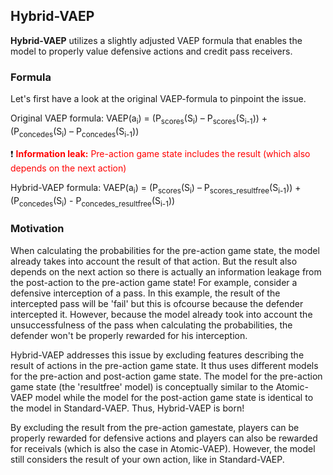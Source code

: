 Hybrid-VAEP
-----------

**Hybrid-VAEP** utilizes a slightly adjusted VAEP formula that enables the model to properly value defensive actions and credit pass receivers.

### Formula
Let's first have a look at the original VAEP-formula to pinpoint the issue.


Original VAEP formula: VAEP(a<sub>i</sub>) = (P<sub>scores</sub>(S<sub>i</sub>) – P<sub>scores</sub>(S<sub>i-1</sub>)) + (P<sub>concedes</sub>(S<sub>i</sub>) – P<sub>concedes</sub>(S<sub>i-1</sub>))

❗ <span style="color: red;">**Information leak:** Pre-action game state includes the result (which also depends on the next action)</span>

Hybrid-VAEP formula: VAEP(a<sub>i</sub>) = (P<sub>scores</sub>(S<sub>i</sub>) – P<sub>scores_resultfree</sub>(S<sub>i-1</sub>)) + (P<sub>concedes</sub>(S<sub>i</sub>) - P<sub>concedes_resultfree</sub>(S<sub>i-1</sub>))

### Motivation
When calculating the probabilities for the pre-action game state, the model already takes into account the result of that action. But the result also depends on the next action so there is actually an information leakage from the post-action to the pre-action game state! For example, consider a defensive interception of a pass. In this example, the result of the intercepted pass will be 'fail' but this is ofcourse because the defender intercepted it. However, because the model already took into account the unsuccessfulness of the pass when calculating the probabilities, the defender won't be properly rewarded for his interception.

Hybrid-VAEP addresses this issue by excluding features describing the result of actions in the pre-action game state. It thus uses different models for the pre-action and post-action game state. The model for the pre-action game state (the 'resultfree' model) is conceptually similar to the Atomic-VAEP model while the model for the post-action game state is identical to the model in Standard-VAEP. Thus, Hybrid-VAEP is born!

By excluding the result from the pre-action gamestate, players can be properly rewarded for defensive actions and players can also be rewarded for receivals (which is also the case in Atomic-VAEP). However, the model still considers the result of your own action, like in Standard-VAEP.
